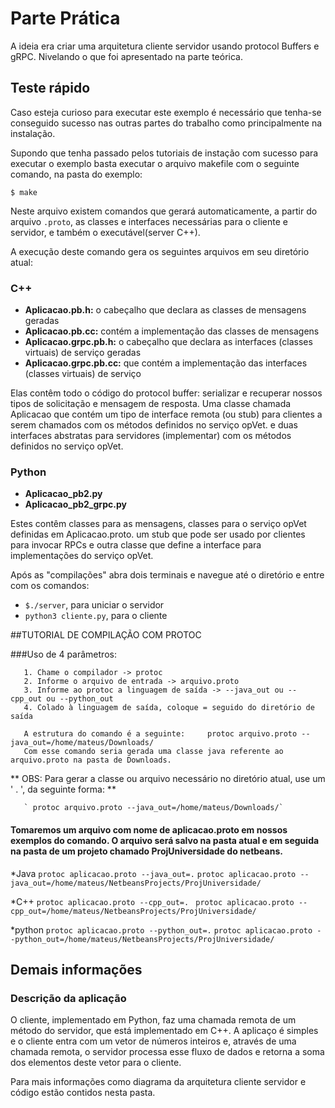 Parte Prática
===================================================

A ideia era criar uma arquitetura cliente servidor usando protocol Buffers e gRPC.
Nivelando o que foi apresentado na parte teórica.

## Teste rápido

Caso esteja curioso para executar este exemplo é necessário que tenha-se conseguido sucesso nas outras partes do trabalho como principalmente na instalação.

Supondo que tenha passado pelos tutoriais de instação com sucesso para executar o exemplo basta executar o arquivo makefile com o seguinte comando, na pasta do exemplo:

`$ make`

Neste arquivo existem comandos que gerará automaticamente, a partir do arquivo `.proto`, as classes e interfaces necessárias para o cliente e servidor, e também o executável(server C++). 

A execução deste comando gera os seguintes arquivos em seu diretório atual:
### C++

* **Aplicacao.pb.h:** o cabeçalho que declara as classes de mensagens geradas
* **Aplicacao.pb.cc:** contém a implementação das classes de mensagens
* **Aplicacao.grpc.pb.h:** o cabeçalho que declara as interfaces (classes virtuais) de serviço geradas
* **Aplicacao.grpc.pb.cc:** que contém a implementação das interfaces (classes virtuais) de serviço

Elas contêm todo o código do protocol buffer: serializar e recuperar nossos tipos de solicitação e mensagem de resposta. Uma classe chamada Aplicacao que contém um tipo de interface remota (ou stub) para clientes a serem chamados com os métodos definidos no serviço opVet. e duas interfaces abstratas para servidores (implementar) com os métodos definidos no serviço opVet.

### Python

* **Aplicacao_pb2.py**
* **Aplicacao_pb2_grpc.py**

Estes contêm classes para as mensagens, classes para o serviço opVet definidas em Aplicacao.proto.
um stub que pode ser usado por clientes para invocar RPCs e outra classe que define a interface para implementações do serviço opVet.

Após as "compilações" abra dois terminais e navegue até o diretório e entre com os comandos:

* `$./server`, para uniciar o servidor
* `python3 cliente.py`, para o cliente

##TUTORIAL DE COMPILAÇÃO COM PROTOC

###Uso de 4 parâmetros:

       1. Chame o compilador -> protoc
       2. Informe o arquivo de entrada -> arquivo.proto
       3. Informe ao protoc a linguagem de saída -> --java_out ou --cpp_out ou --python_out
       4. Colado à linguagem de saída, coloque = seguido do diretório de saída
       
       A estrutura do comando é a seguinte:     protoc arquivo.proto --java_out=/home/mateus/Downloads/
       Com esse comando seria gerada uma classe java referente ao arquivo.proto na pasta de Downloads.
       
** OBS: Para gerar a classe ou arquivo necessário no diretório atual, use um ' . ', da seguinte forma: **

       ` protoc arquivo.proto --java_out=/home/mateus/Downloads/`
       
  
#### Tomaremos um arquivo com nome de aplicacao.proto em nossos exemplos do comando. O arquivo será salvo na pasta atual e em seguida na pasta de um projeto chamado ProjUniversidade do netbeans.

*Java
        `protoc aplicacao.proto --java_out=.`
        `protoc aplicacao.proto --java_out=/home/mateus/NetbeansProjects/ProjUniversidade/`

*C++
        `protoc aplicacao.proto --cpp_out=.`
       ` protoc aplicacao.proto --cpp_out=/home/mateus/NetbeansProjects/ProjUniversidade/`
        
*python
        `protoc aplicacao.proto --python_out=.`
        `protoc aplicacao.proto --python_out=/home/mateus/NetbeansProjects/ProjUniversidade/`

## Demais informações

### Descrição da aplicação

O cliente, implementado em Python, faz uma chamada remota de um método do servidor, que está implementado em C++. A aplicaço é simples e o cliente entra com um vetor de números inteiros e, através de uma chamada remota, o servidor processa esse fluxo de dados e retorna a soma dos elementos deste vetor para o cliente.

Para mais informações como diagrama da arquitetura cliente servidor e código estão contidos nesta pasta.
